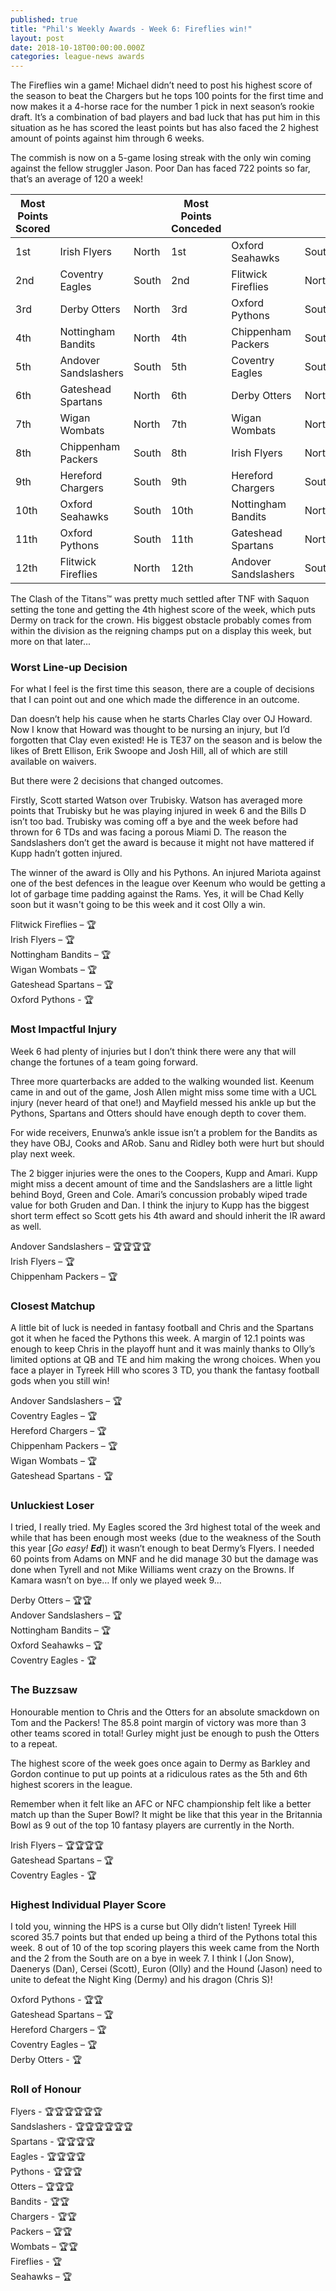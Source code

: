 ```yaml
---
published: true
title: "Phil's Weekly Awards - Week 6: Fireflies win!"
layout: post
date: 2018-10-18T00:00:00.000Z
categories: league-news awards
---
```


The Fireflies win a game! Michael didn’t need to post his highest score of the season to beat the Chargers but he tops 100 points for the first time and now makes it a 4-horse race for the number 1 pick in next season’s rookie draft. It’s a combination of bad players and bad luck that has put him in this situation as he has scored the least points but has also faced the 2 highest amount of points against him through 6 weeks.

The commish is now on a 5-game losing streak with the only win coming against the fellow struggler Jason. Poor Dan has faced 722 points so far, that’s an average of 120 a week!

|  Most Points Scored |  |  | Most Points Conceded |  |  |
|  ------ | ------ | ------ | ------ | ------ | ------ |
|  1st | Irish Flyers | North | 1st | Oxford Seahawks | South |
|  2nd | Coventry Eagles | South | 2nd | Flitwick Fireflies | North |
|  3rd | Derby Otters | North | 3rd | Oxford Pythons | South |
|  4th | Nottingham Bandits | North | 4th | Chippenham Packers | South |
|  5th | Andover Sandslashers | South | 5th | Coventry Eagles | South |
|  6th | Gateshead Spartans | North | 6th | Derby Otters | North |
|  7th | Wigan Wombats | North | 7th | Wigan Wombats | North |
|  8th | Chippenham Packers | South | 8th | Irish Flyers | North |
|  9th | Hereford Chargers | South | 9th | Hereford Chargers | South |
|  10th | Oxford Seahawks | South | 10th | Nottingham Bandits | North |
|  11th | Oxford Pythons | South | 11th | Gateshead Spartans | North |
|  12th | Flitwick Fireflies | North | 12th | Andover Sandslashers | South |

The Clash of the Titans™ was pretty much settled after TNF with Saquon setting the tone and getting the 4th highest score of the week, which puts Dermy on track for the crown. His biggest obstacle probably comes from within the division as the reigning champs put on a display this week, but more on that later...

### Worst Line-up Decision 

For what I feel is the first time this season, there are a couple of decisions that I can point out and one which made the difference in an outcome.

Dan doesn’t help his cause when he starts Charles Clay over OJ Howard. Now I know that Howard was thought to be nursing an injury, but I’d forgotten that Clay even existed! He is TE37 on the season and is below the likes of Brett Ellison, Erik Swoope and Josh Hill, all of which are still available on waivers.

But there were 2 decisions that changed outcomes.

Firstly, Scott started Watson over Trubisky. Watson has averaged more points that Trubisky but he was playing injured in week 6 and the Bills D isn’t too bad. Trubisky was coming off a bye and the week before had thrown for 6 TDs and was facing a porous Miami D. The reason the Sandslashers don’t get the award is because it might not have mattered if Kupp hadn’t gotten injured.

The winner of the award is Olly and his Pythons. An injured Mariota against one of the best defences in the league over Keenum who would be getting a lot of garbage time padding against the Rams. Yes, it will be Chad Kelly soon but it wasn't going to be this week and it cost Olly a win.

Flitwick Fireflies – 🏆  
Irish Flyers – 🏆  
Nottingham Bandits – 🏆  
Wigan Wombats – 🏆  
Gateshead Spartans – 🏆  
Oxford Pythons - 🏆  

### Most Impactful Injury 

Week 6 had plenty of injuries but I don’t think there were any that will change the fortunes of a team going forward. 

Three more quarterbacks are added to the walking wounded list. Keenum came in and out of the game, Josh Allen might miss some time with a UCL injury (never heard of that one!) and Mayfield messed his ankle up but the Pythons, Spartans and Otters should have enough depth to cover them.

For wide receivers, Enunwa’s ankle issue isn’t a problem for the Bandits as they have OBJ, Cooks and ARob. Sanu and Ridley both were hurt but should play next week.

The 2 bigger injuries were the ones to the Coopers, Kupp and Amari. Kupp might miss a decent amount of time and the Sandslashers are a little light behind Boyd, Green and Cole. Amari’s concussion probably wiped trade value for both Gruden and Dan. I think the injury to Kupp has the biggest short term effect so Scott gets his 4th award and should inherit the IR award as well.

Andover Sandslashers – 🏆🏆🏆🏆  
Irish Flyers – 🏆  
Chippenham Packers – 🏆  

### Closest Matchup 

A little bit of luck is needed in fantasy football and Chris and the Spartans got it when he faced the Pythons this week. A margin of 12.1 points was enough to keep Chris in the playoff hunt and it was mainly thanks to Olly’s limited options at QB and TE and him making the wrong choices. When you face a player in Tyreek Hill who scores 3 TD, you thank the fantasy football gods when you still win!

Andover Sandslashers – 🏆  
Coventry Eagles – 🏆  
Hereford Chargers – 🏆  
Chippenham Packers – 🏆  
Wigan Wombats – 🏆  
Gateshead Spartans - 🏆  

### Unluckiest Loser 

I tried, I really tried. My Eagles scored the 3rd highest total of the week and while that has been enough most weeks (due to the weakness of the South this year [*Go easy! **Ed***]) it wasn’t enough to beat Dermy’s Flyers. I needed 60 points from Adams on MNF and he did manage 30 but the damage was done when Tyrell and not Mike Williams went crazy on the Browns. If Kamara wasn’t on bye… If only we played week 9…

Derby Otters – 🏆🏆  
Andover Sandslashers – 🏆  
Nottingham Bandits – 🏆  
Oxford Seahawks – 🏆  
Coventry Eagles - 🏆  

### The Buzzsaw

Honourable mention to Chris and the Otters for an absolute smackdown on Tom and the Packers! The 85.8 point margin of victory was more than 3 other teams scored in total! Gurley might just be enough to push the Otters to a repeat.

The highest score of the week goes once again to Dermy as Barkley and Gordon continue to put up points at a ridiculous rates as the 5th and 6th highest scorers in the league.

Remember when it felt like an AFC or NFC championship felt like a better match up than the Super Bowl? It might be like that this year in the Britannia Bowl as 9 out of the top 10 fantasy players are currently in the North.

Irish Flyers – 🏆🏆🏆🏆  
Gateshead Spartans – 🏆  
Coventry Eagles - 🏆  

### Highest Individual Player Score

I told you, winning the HPS is a curse but Olly didn’t listen! Tyreek Hill scored 35.7 points but that ended up being a third of the Pythons total this week. 8 out of 10 of the top scoring players this week came from the North and the 2 from the South are on a bye in week 7. I think I (Jon Snow), Daenerys (Dan), Cersei (Scott), Euron (Olly) and the Hound (Jason) need to unite to defeat the Night King (Dermy) and his dragon (Chris S)!

Oxford Pythons - 🏆🏆  
Gateshead Spartans – 🏆  
Hereford Chargers – 🏆  
Coventry Eagles – 🏆  
Derby Otters - 🏆  

### Roll of Honour

Flyers - 🏆🏆🏆🏆🏆🏆  
Sandslashers - 🏆🏆🏆🏆🏆🏆  
Spartans - 🏆🏆🏆🏆  
Eagles - 🏆🏆🏆🏆  
Pythons - 🏆🏆🏆  
Otters – 🏆🏆🏆  
Bandits - 🏆🏆  
Chargers - 🏆🏆   
Packers – 🏆🏆  
Wombats – 🏆🏆    
Fireflies - 🏆  
Seahawks – 🏆